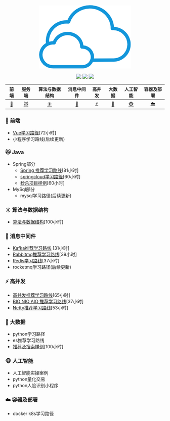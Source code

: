 ﻿﻿<div align="center">
    <img src="asset/sky.png"/>
</div>

<div align="center">
    <a href="#"><img src="https://img.shields.io/badge/1000小时-架构师-yellowgreen.svg"/></a>
    <a href="#"><img src="https://img.shields.io/badge/760小时-完成-reen.svg"/></a>
    <a href="#"><img src="https://img.shields.io/badge/状态-正在更新中...-red.svg"/></a>
</div>

| 前端 | 服务端 |算法与数据结构 | 消息中间件 | 高并发 | 大数据 | 人工智能 | 容器及部署 | 
| :-----------------------------:      | :----: | :----: | :-----: | :------: | :----------: | :--------------: | :--------: | 
| [:dog:](#dog-前端)  | [:cat:](#cat-Java) | [:sunny:](#sunny-算法与数据结构) | [:ship:](#ship-消息中间件) | [:zap:](#zap-高并发) | [:ocean:](#ocean-大数据) | [:monkey_face:](#monkey_face-人工智能) | [:cloud:](#cloud-容器及部署) | 


### :dog: 前端
   +  [Vue学习路径](https://github.com/NewPracticer/VueProjectAndRoute)[72小时]
   +  小程序学习路线(后续更新)
 
### :cat: Java
   +  Spring部分
	    + [Spring 推荐学习路线](https://github.com/NewPracticer/SpringStudyRote)[81小时]
	    + [springcloud学习路径](https://github.com/NewPracticer/SpringCloudRoute)[60小时]
	    + [秒杀项目样例](https://github.com/NewPracticer/SpikeExample)[60小时]
   +  MySql部分
	    + mysql学习路径(后续更新)

### :sunny: 算法与数据结构
   + [算法与数据结构](https://github.com/NewPracticer/DataStructure)[100小时]
   
   
### :ship: 消息中间件
   + [Kafka推荐学习路线](https://github.com/NewPracticer/KafkaStudyRoute) [31小时]
   + [Rabbitmq推荐学习路线](https://github.com/NewPracticer/RabbbitStudy)[39小时]
   + [Redis学习路线](https://github.com/NewPracticer/RedisRoute)[37小时]
   +  rocketmq学习路径(后续更新)
   
   
### :zap: 高并发
   + [高并发推荐学习路线](https://github.com/NewPracticer/HighConcurrency)[65小时]
   + [BIO NIO AIO 推荐学习路线](https://github.com/NewPracticer/BIONIOAIO)[37小时]
   + [Netty推荐学习路线](https://github.com/NewPracticer/netty)[53小时]
   
### :ocean: 大数据
   +  python学习路径
   +  es推荐学习路线
   +  [推荐及搜索样例](https://github.com/NewPracticer/SearchRecommend)[100小时]
   
### :monkey_face: 人工智能
   +  人工智能实操案例
   +  python量化交易
   +  python人脸识别小程序
   
### :cloud: 容器及部署
   + docker k8s学习路径